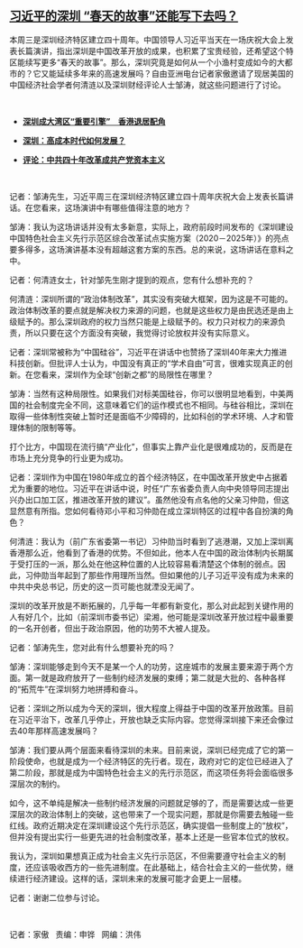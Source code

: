 <!--1602708410000-->
[习近平的深圳 “春天的故事”还能写下去吗？](https://www.rfa.org/mandarin/yataibaodao/zhengzhi/hc-10142020105837.html)
------

<p>本周三是深圳经济特区建立四十周年。中国领导人习近平当天在一场庆祝大会上发表长篇演讲，指出深圳是中国改革开放的成果，也积累了宝贵经验，还希望这个特区能续写更多“春天的故事”。那么，深圳究竟是如何从一个小渔村变成如今的大都市的？它又能延续多年来的高速发展吗？自由亚洲电台记者家傲邀请了现居美国的中国经济社会学者何清涟以及深圳财经评论人士邹涛，就这些问题进行了讨论。</p><p> </p><ul><li><b><a class="external-link" href="http://www.rfa.org/mandarin/yataibaodao/zhengzhi/AC-10142020065732.html">深圳成大湾区“重要引擎”　香港退居配角</a></b></li></ul><ul><li><b><a class="external-link" href="http://www.rfa.org/mandarin/yataibaodao/shenzhen-03022011094351.html">深圳：高成本时代如何发展？</a></b></li></ul><ul><li><b><a class="external-link" href="http://www.rfa.org/mandarin/pinglun/chengxiaonong/cxn-12202019114744.html">评论：中共四十年改革成共产党资本主义</a></b></li></ul><p> </p><p>记者：邹涛先生，习近平周三在深圳经济特区建立四十周年庆祝大会上发表长篇讲话。在您看来，这场演讲中有哪些值得注意的地方？</p><p>邹涛：我认为这场讲话并没有太多新意，实际上，政府前段时间发布的《深圳建设中国特色社会主义先行示范区综合改革试点实施方案（2020－2025年）》的亮点要多得多，这场演讲基本没有超越这套方案的东西。总的来说，这场讲话在意料之中。</p><p>记者：何清涟女士，针对邹先生刚才提到的观点，您有什么想补充的？</p><p>何清涟：深圳所谓的“政治体制改革”，其实没有突破大框架，因为这是不可能的。政治体制改革的要点就是解决权力来源的问题，也就是这些权力是由民选还是由上级赋予的。那么深圳政府的权力当然只能是上级赋予的。权力只对权力的来源负责，所以只要在这个方面没有突破，我觉得讨论放权并没有实际意义。</p><p>记者：深圳常被称为“中国硅谷”，习近平在讲话中也赞扬了深圳40年来大力推进科技创新。但批评人士认为，中国没有真正的“学术自由”可言，很难实现真正的创新。在您看来，深圳作为全球“创新之都”的局限性在哪里？</p><p>邹涛：当然有这种局限性。如果我们对标美国硅谷，你可以很明显地看到，中美两国的社会制度完全不同，这意味着它们的运作模式也不相同。与硅谷相比，深圳在取得一些体制性突破上暂时还是面临不少障碍的，比如科创的学术环境、人才和管理体制的限制等等。</p><p>打个比方，中国现在流行搞“产业化”，但事实上靠产业化是很难成功的，反而是在市场上充分竞争的行业更为成功。</p><p>记者：深圳作为中国在1980年成立的首个经济特区，在中国改革开放史中占据着尤为重要的地位。习近平在讲话中说，时任“广东省委负责人向中央领导同志提出兴办出口加工区，推进改革开放的建议”。虽然他没有点名他的父亲习仲勋，但这显然意有所指。您如何看待邓小平和习仲勋在成立深圳特区的过程中各自扮演的角色？</p><p>何清涟：我认为（前广东省委第一书记）习仲勋当时看到了逃港潮，又加上深圳离香港那么近，他看到了香港的优势。不但如此，他本人在中国的政治体制内长期属于受打压的一派，那么处在他这种位置的人比较容易看清楚这个体制的弱点。因此，习仲勋当年起到了那些作用理所当然。但如果他的儿子习近平没有成为未来的中共中央总书记，历史的这一页可能也就湮没无闻了。</p><p>深圳的改革开放是不断拓展的，几乎每一年都有新变化，那么对此起到关键作用的人有好几个，比如（前深圳市委书记）梁湘，他可能是深圳改革开放过程中最重要的一名开创者，但出于政治原因，他的功劳不大被人提及。</p><p>记者：邹涛先生，您对此有什么想要补充的吗？</p><p>邹涛：深圳能够走到今天不是某一个人的功劳，这座城市的发展主要来源于两个方面。第一就是政府放开了一些制约经济发展的束缚；第二就是大批的、各种各样的“拓荒牛”在深圳努力地拼搏和奋斗。</p><p>记者：深圳之所以成为今天的深圳，很大程度上得益于中国的改革开放政策。目前在习近平治下，改革几乎停止，开放也缺乏实际内容。您觉得深圳接下来还会像过去40年那样高速发展吗？</p><p>邹涛：我们要从两个层面来看待深圳的未来。目前来说，深圳已经完成了它的第一阶段使命，也就是成为一个经济特区的先行者。现在，政府对它的定位已经进入了第二阶段，那就是成为中国特色社会主义的先行示范区，而这项任务将会面临很多深层次的制约。</p><p>如今，这不单纯是解决一些制约经济发展的问题就足够的了，而是需要达成一些更深层次的政治体制上的突破，这也带来了一个现实问题，那就是你需要去触碰一些红线。政府近期决定在深圳建设这个先行示范区，确实提倡一些制度上的“放权”，但并没有提出实行一些更先进的社会制度改革，基本上还是一些官本位式的放权。</p><p>我认为，深圳如果想真正成为社会主义先行示范区，不但需要遵守社会主义的制度，还应该吸收西方的一些先进制度。在此基础上，结合社会主义的一些优势，继续进行经济建设。这样的话，深圳未来的发展可能才会更上一层楼。</p><p>记者：谢谢二位参与讨论。</p><p> </p><p>记者：家傲   责编：申铧   网编：洪伟</p>
